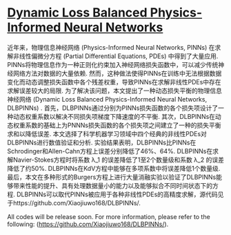 # [Dynamic Loss Balanced Physics-Informed Neural Networks](https://github.com/Xiaojiuwo168/DLBPINNs/)

近年来，物理信息神经网络 (Physics-Informed Neural Networks, PINNs) 在求解非线性偏微分方程 (Partial Differential Equations, PDEs) 中得到了大量应用. PINNs将物理信息作为一种正则化约束加入神经网络损失函数中，可以减少传统神经网络方法对数据的大量依赖. 然而，这种做法使得PINNs在训练中无法根据数据变化而动态调整损失函数中各个残差权重，导致PINNs在求解非线性PDEs中存在求解误差较大的局限. 为了解决该问题，本文提出了一种动态损失平衡的物理信息神经网络 (Dynamic Loss Balanced Physics-Informed Neural Networks, DLBPINNs) . 首先，DLBPINNs通过分别为PINNs损失函数的各个损失项设计了一种动态权重系数以解决不同损失项梯度下降速度的不平衡. 其次，DLBPINNs在动态权重系数的基础上为PNNNs损失函数的各个损失项之间建立了一种的损失平衡求和以降低误差. 本文选择了科学机器学习领域中四个经典的非线性PDEs对DLBPINNs进行数值验证和分析. 实验结果表明，DLBPINNs比PINNs在Schrodinger和Allen-Cahn方程上误差分别降低了46%、64%. DLBPINNs在求解Navier-Stokes方程时将系数 λ_1 的误差降低了1至2个数量级和系数 λ_2 的误差降低了约50%. DLBPINNs在KdV方程中能够在多项系数中将误差降低1个数量级. 最后，本文在多种形式的Burgers方程上进行大量消融实验以验证了DLBPINNs能够带来性能的提升、具有处理数据量小的能力以及能够拟合不同时间状态下的方程. DLBPINNs可以取代PINNs被应用于各种非线性PDEs的高精度求解，源代码见于https://github.com/Xiaojiuwo168/DLBPINNs/.

All codes will be release soon.
For more information, please refer to the following: (https://github.com/Xiaojiuwo168/DLBPINNs/).
